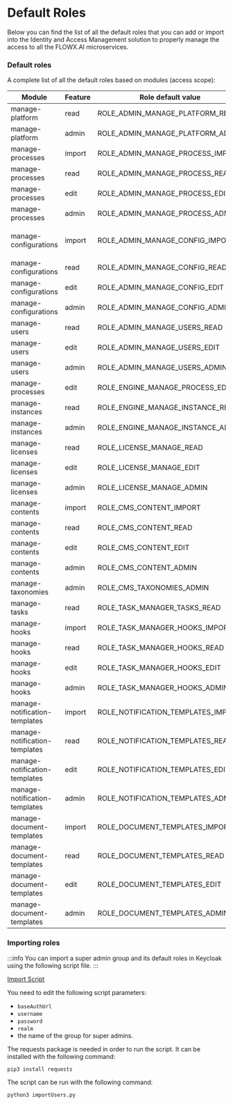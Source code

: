 # Default Roles

Below you can find the list of all the default roles that you can add or import into the Identity and Access Management solution to properly manage the access to all the FLOWX.AI microservices.

### Default roles

A complete list of all the default roles based on modules (access scope):

| Module                              | Feature | Role default value                    | Microservice    |
| ----------------------------------- | ------- | ------------------------------------- | --------------- |
| manage-platform                     | read    | ROLE_ADMIN_MANAGE_PLATFORM_READ   | Admin           |
| manage-platform                     | admin   | ROLE_ADMIN_MANAGE_PLATFORM_ADMIN  | Admin           |
| manage-processes                    | import  | ROLE_ADMIN_MANAGE_PROCESS_IMPORT  | Admin           |
| manage-processes                    | read    | ROLE_ADMIN_MANAGE_PROCESS_READ    | Admin           |
| manage-processes                    | edit    | ROLE_ADMIN_MANAGE_PROCESS_EDIT    | Admin           |
| manage-processes                    | admin   | ROLE_ADMIN_MANAGE_PROCESS_ADMIN   | Admin           |
| <p></p><p>manage-configurations</p> | import  | ROLE_ADMIN_MANAGE_CONFIG_IMPORT   | Admin           |
| manage-configurations               | read    | ROLE_ADMIN_MANAGE_CONFIG_READ     | Admin           |
| manage-configurations               | edit    | ROLE_ADMIN_MANAGE_CONFIG_EDIT     | Admin           |
| manage-configurations               | admin   | ROLE_ADMIN_MANAGE_CONFIG_ADMIN    | Admin           |
| manage-users                        | read    | ROLE_ADMIN_MANAGE_USERS_READ      | Admin           |
| manage-users                        | edit    | ROLE_ADMIN_MANAGE_USERS_EDIT      | Admin           |
| manage-users                        | admin   | ROLE_ADMIN_MANAGE_USERS_ADMIN     | Admin           |
| manage-processes                    | edit    | ROLE_ENGINE_MANAGE_PROCESS_EDIT   | Engine          |
| manage-instances                    | read    | ROLE_ENGINE_MANAGE_INSTANCE_READ  | Engine          |
| manage-instances                    | admin   | ROLE_ENGINE_MANAGE_INSTANCE_ADMIN | Engine          |
| manage-licenses                     | read    | ROLE_LICENSE_MANAGE_READ           | License         |
| manage-licenses                     | edit    | ROLE_LICENSE_MANAGE_EDIT           | License         |
| manage-licenses                     | admin   | ROLE_LICENSE_MANAGE_ADMIN          | License         |
| manage-contents                     | import  | ROLE_CMS_CONTENT_IMPORT            | CMS             |
| manage-contents                     | read    | ROLE_CMS_CONTENT_READ              | CMS             |
| manage-contents                     | edit    | ROLE_CMS_CONTENT_EDIT              | CMS             |
| manage-contents                     | admin   | ROLE_CMS_CONTENT_ADMIN             | CMS             |
| manage-taxonomies                   | admin   | ROLE_CMS_TAXONOMIES_ADMIN          | CMS             |
| manage-tasks                        | read    | ROLE_TASK_MANAGER\_TASKS\_READ      | Task management |
| manage-hooks                        | import  | ROLE\_TASK\_MANAGER\_HOOKS\_IMPORT    | Task management |
| manage-hooks                        | read    | ROLE\_TASK\_MANAGER\_HOOKS\_READ      | Task management |
| manage-hooks                        | edit    | ROLE\_TASK\_MANAGER\_HOOKS\_EDIT      | Task management |
| manage-hooks                        | admin   | ROLE\_TASK\_MANAGER\_HOOKS\_ADMIN     | Task management |
| manage-notification-templates       | import  | ROLE\_NOTIFICATION\_TEMPLATES\_IMPORT | Notifications   |
| manage-notification-templates       | read    | ROLE\_NOTIFICATION\_TEMPLATES\_READ   | Notifications   |
| manage-notification-templates       | edit    | ROLE\_NOTIFICATION\_TEMPLATES\_EDIT   | Notifications   |
| manage-notification-templates       | admin   | ROLE\_NOTIFICATION\_TEMPLATES\_ADMIN  | Notifications   |
| manage-document-templates           | import  | ROLE\_DOCUMENT\_TEMPLATES\_IMPORT     | Documents       |
| manage-document-templates           | read    | ROLE\_DOCUMENT\_TEMPLATES\_READ       | Documents       |
| manage-document-templates           | edit    | ROLE\_DOCUMENT\_TEMPLATES\_EDIT       | Documents       |
| manage-document-templates           | admin   | ROLE\_DOCUMENT\_TEMPLATES\_ADMIN      | Documents       |

### Importing roles

:::info
You can import a super admin group and its default roles in Keycloak using the following script file.
:::

[Import Script](../../assets/importUsers.zip)

You need to edit the following script parameters:

* `baseAuthUrl`
* `username`
* `password`
* `realm`
* the name of the group for super admins.

The requests package is needed in order to run the script. It can be installed with the following command:

```
pip3 install requests
```

The script can be run with the following command:

```
python3 importUsers.py
```
